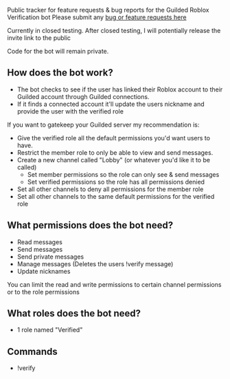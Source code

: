 Public tracker for feature requests & bug reports for the Guilded Roblox Verification bot
Please submit any [bug or feature requests here](https://github.com/InceptionTime/GuildedRobloxVerification/issues)


Currently in closed testing. 
After closed testing, I will potentially release the invite link to the public

Code for the bot will remain private.

## How does the bot work?
* The bot checks to see if the user has linked their Roblox account to their Guilded account through Guilded connections.
* If it finds a connected account it'll update the users nickname and provide the user with the verified role

If you want to gatekeep your Guilded server my recommendation is:
* Give the verified role all the default permissions you'd want users to have.
* Restrict the member role to only be able to view and send messages.
* Create a new channel called "Lobby" (or whatever you'd like it to be called) 
  * Set member permissions so the role can only see & send messages
  * Set verified permissions so the role has all permissions denied
* Set all other channels to deny all permissions for the member role
* Set all other channels to the same default permissions for the verified role


## What permissions does the bot need?
* Read messages
* Send messages
* Send private messages
* Manage messages (Deletes the users !verify message)
* Update nicknames

You can limit the read and write permissions to certain channel permissions or to the role permissions

## What roles does the bot need?
* 1 role named "Verified"

## Commands
* !verify
